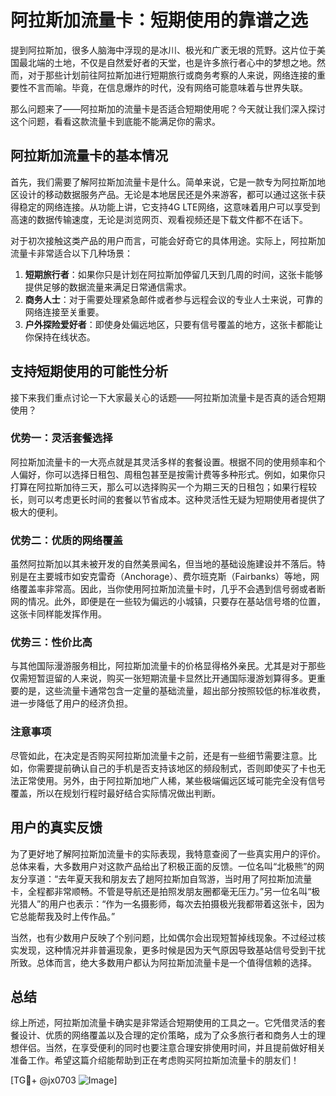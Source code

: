 # 阿拉斯加流量卡：短期使用的靠谱之选

提到阿拉斯加，很多人脑海中浮现的是冰川、极光和广袤无垠的荒野。这片位于美国最北端的土地，不仅是自然爱好者的天堂，也是许多旅行者心中的梦想之地。然而，对于那些计划前往阿拉斯加进行短期旅行或商务考察的人来说，网络连接的重要性不言而喻。毕竟，在信息爆炸的时代，没有网络可能意味着与世界失联。

那么问题来了——阿拉斯加的流量卡是否适合短期使用呢？今天就让我们深入探讨这个问题，看看这款流量卡到底能不能满足你的需求。

## 阿拉斯加流量卡的基本情况

首先，我们需要了解阿拉斯加流量卡是什么。简单来说，它是一款专为阿拉斯加地区设计的移动数据服务产品。无论是本地居民还是外来游客，都可以通过这张卡获得稳定的网络连接。从功能上讲，它支持4G LTE网络，这意味着用户可以享受到高速的数据传输速度，无论是浏览网页、观看视频还是下载文件都不在话下。

对于初次接触这类产品的用户而言，可能会好奇它的具体用途。实际上，阿拉斯加流量卡非常适合以下几种场景：

1. **短期旅行者**：如果你只是计划在阿拉斯加停留几天到几周的时间，这张卡能够提供足够的数据流量来满足日常通信需求。
2. **商务人士**：对于需要处理紧急邮件或者参与远程会议的专业人士来说，可靠的网络连接至关重要。
3. **户外探险爱好者**：即使身处偏远地区，只要有信号覆盖的地方，这张卡都能让你保持在线状态。

## 支持短期使用的可能性分析

接下来我们重点讨论一下大家最关心的话题——阿拉斯加流量卡是否真的适合短期使用？

### 优势一：灵活套餐选择
阿拉斯加流量卡的一大亮点就是其灵活多样的套餐设置。根据不同的使用频率和个人偏好，你可以选择日租包、周租包甚至是按需计费等多种形式。例如，如果你只打算在阿拉斯加待三天，那么可以选择购买一个为期三天的日租包；如果行程较长，则可以考虑更长时间的套餐以节省成本。这种灵活性无疑为短期使用者提供了极大的便利。

### 优势二：优质的网络覆盖
虽然阿拉斯加以其未被开发的自然美景闻名，但当地的基础设施建设并不落后。特别是在主要城市如安克雷奇（Anchorage）、费尔班克斯（Fairbanks）等地，网络覆盖率非常高。因此，当你使用阿拉斯加流量卡时，几乎不会遇到信号弱或者断网的情况。此外，即便是在一些较为偏远的小城镇，只要存在基站信号塔的位置，这张卡同样能发挥作用。

### 优势三：性价比高
与其他国际漫游服务相比，阿拉斯加流量卡的价格显得格外亲民。尤其是对于那些仅需短暂逗留的人来说，购买一张短期流量卡显然比开通国际漫游划算得多。更重要的是，这些流量卡通常包含一定量的基础流量，超出部分按照较低的标准收费，进一步降低了用户的经济负担。

### 注意事项
尽管如此，在决定是否购买阿拉斯加流量卡之前，还是有一些细节需要注意。比如，你需要提前确认自己的手机是否支持该地区的频段制式，否则即使买了卡也无法正常使用。另外，由于阿拉斯加地广人稀，某些极端偏远区域可能完全没有信号覆盖，所以在规划行程时最好结合实际情况做出判断。

## 用户的真实反馈

为了更好地了解阿拉斯加流量卡的实际表现，我特意查阅了一些真实用户的评价。总体来看，大多数用户对这款产品给出了积极正面的反馈。一位名叫“北极熊”的网友分享道：“去年夏天我和朋友去了趟阿拉斯加自驾游，当时用了阿拉斯加流量卡，全程都非常顺畅。不管是导航还是拍照发朋友圈都毫无压力。”另一位名叫“极光猎人”的用户也表示：“作为一名摄影师，每次去拍摄极光我都带着这张卡，因为它总能帮我及时上传作品。”

当然，也有少数用户反映了个别问题，比如偶尔会出现短暂掉线现象。不过经过核实发现，这种情况并非普遍现象，更多时候是因为天气原因导致基站信号受到干扰所致。总体而言，绝大多数用户都认为阿拉斯加流量卡是一个值得信赖的选择。

## 总结

综上所述，阿拉斯加流量卡确实是非常适合短期使用的工具之一。它凭借灵活的套餐设计、优质的网络覆盖以及合理的定价策略，成为了众多旅行者和商务人士的理想伴侣。当然，在享受便利的同时也要注意合理安排使用时间，并且提前做好相关准备工作。希望这篇介绍能帮助到正在考虑购买阿拉斯加流量卡的朋友们！

[TG💪+ @jx0703 ![Image](https://github.com/user-attachments/assets/dbca1d08-cadb-493c-b0ec-ad6f7a83f270)]
